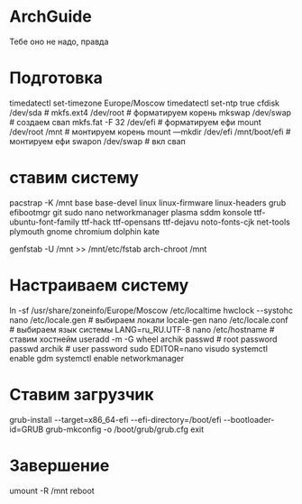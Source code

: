 # ArchGuide
Тебе оно не надо, правда

# Подготовка

timedatectl set-timezone Europe/Moscow
timedatectl set-ntp true 
cfdisk /dev/sda # 
mkfs.ext4 /dev/root # форматируем корень
mkswap /dev/swap # создаем свап
mkfs.fat -F 32 /dev/efi # форматируем ефи
mount /dev/root /mnt # монтируем корень
mount —mkdir /dev/efi /mnt/boot/efi # монтируем ефи
swapon /dev/swap # вкл свап

# ставим систему

pacstrap -K /mnt base base-devel linux linux-firmware linux-headers grub efibootmgr git sudo nano networkmanager plasma sddm konsole ttf-ubuntu-font-family ttf-hack ttf-opensans ttf-dejavu noto-fonts-cjk net-tools plymouth gnome chromium dolphin kate 

genfstab -U /mnt >> /mnt/etc/fstab
arch-chroot /mnt

# Настраиваем систему

ln -sf /usr/share/zoneinfo/Europe/Moscow /etc/localtime
hwclock --systohc
nano /etc/locale.gen # выбираем локали
locale-gen
nano /etc/locale.conf # выбираем язык системы LANG=ru_RU.UTF-8
nano /etc/hostname # ставим хостнейм
useradd -m -G wheel archik
passwd # root password
passwd archik # user password
sudo EDITOR=nano visudo
systemctl enable gdm
systemctl enable networkmanager

# Ставим загрузчик

grub-install --target=x86_64-efi --efi-directory=/boot/efi --bootloader-id=GRUB
grub-mkconfig -o /boot/grub/grub.cfg
exit

# Завершение

umount -R /mnt
reboot
